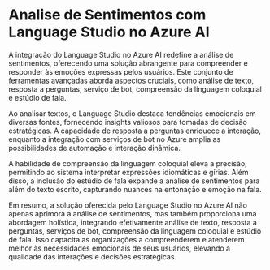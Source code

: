 # Analise de Sentimentos com Language Studio no Azure AI


A integração do Language Studio no Azure AI redefine a análise de sentimentos, oferecendo uma solução abrangente para compreender e responder às emoções expressas pelos usuários. Este conjunto de ferramentas avançadas aborda aspectos cruciais, como análise de texto, resposta a perguntas, serviço de bot, compreensão da linguagem coloquial e estúdio de fala.

Ao analisar textos, o Language Studio destaca tendências emocionais em diversas fontes, fornecendo insights valiosos para tomadas de decisão estratégicas. A capacidade de resposta a perguntas enriquece a interação, enquanto a integração com serviços de bot no Azure amplia as possibilidades de automação e interação dinâmica.

A habilidade de compreensão da linguagem coloquial eleva a precisão, permitindo ao sistema interpretar expressões idiomáticas e gírias. Além disso, a inclusão do estúdio de fala expande a análise de sentimentos para além do texto escrito, capturando nuances na entonação e emoção na fala.

Em resumo, a solução oferecida pelo Language Studio no Azure AI não apenas aprimora a análise de sentimentos, mas também proporciona uma abordagem holística, integrando efetivamente análise de texto, resposta a perguntas, serviços de bot, compreensão da linguagem coloquial e estúdio de fala. Isso capacita as organizações a compreenderem e atenderem melhor às necessidades emocionais de seus usuários, elevando a qualidade das interações e decisões estratégicas.
